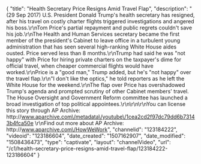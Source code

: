 {
    "title": "Health Secretary Price Resigns Amid Travel Flap",
    "description": "(29 Sep 2017) U.S. President Donald Trump's health secretary has resigned, after his travel on costly charter flights triggered investigations and angered his boss.\r\nTom Price's partial repayment and public regrets couldn't save his job.\r\nThe Health and Human Services secretary became the first member of the president's Cabinet to leave office in a turbulent young administration that has seen several high-ranking White House aides ousted. Price served less than 8 months.\r\nTrump had said he was \"not happy\" with Price for hiring private charters on the taxpayer's dime for official travel, when cheaper commercial flights would have worked.\r\nPrice is a \"good man,\" Trump added, but he's \"not happy\" over the travel flap.\r\n\"I don't like the optics,\" he told reporters as he left the White House for the weekend.\r\nThe flap over Price has overshadowed Trump's agenda and prompted scrutiny of other Cabinet members' travel. The House Oversight and Government Reform committee has launched a broad investigation of top political appointees.\r\n\r\n\r\nYou can license this story through AP Archive: http:\/\/www.aparchive.com\/metadata\/youtube\/1cea2cd2f97dc79dd6b73143b4fca50e \r\nFind out more about AP Archive: http:\/\/www.aparchive.com\/HowWeWork",
    "channelid": "123184222",
    "videoid": "123186604",
    "date_created": "1507162907",
    "date_modified": "1508436473",
    "type": "captivate",
    "layout": "channelVideo",
    "url": "\/c1\/health-secretary-price-resigns-amid-travel-flap\/123184222-123186604"
}